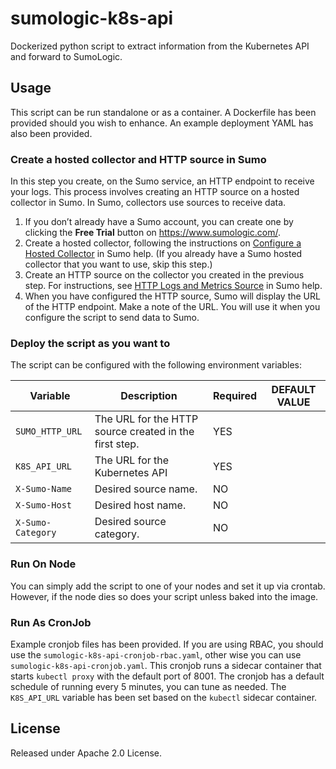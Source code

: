 # sumologic-k8s-api
Dockerized python script to extract information from the Kubernetes API and forward to SumoLogic.

## Usage

This script can be run standalone or as a container.  A Dockerfile has been provided should you wish to enhance.  An example deployment YAML has also been provided.

### Create a hosted collector and HTTP source in Sumo

In this step you create, on the Sumo service, an HTTP endpoint to receive your logs. This process involves creating an HTTP source on a hosted collector in Sumo. In Sumo, collectors use sources to receive data.

1. If you don’t already have a Sumo account, you can create one by clicking the **Free Trial** button on https://www.sumologic.com/.
2. Create a hosted collector, following the instructions on [Configure a Hosted Collector](https://help.sumologic.com/Send-Data/Hosted-Collectors/Configure-a-Hosted-Collector) in Sumo help. (If you already have a Sumo hosted collector that you want to use, skip this step.)  
3. Create an HTTP source on the collector you created in the previous step. For instructions, see [HTTP Logs and Metrics Source](https://help.sumologic.com/Send-Data/Sources/02Sources-for-Hosted-Collectors/HTTP-Source) in Sumo help. 
4. When you have configured the HTTP source, Sumo will display the URL of the HTTP endpoint. Make a note of the URL. You will use it when you configure the script to send data to Sumo. 

### Deploy the script as you want to
The script can be configured with the following environment variables:

| Variable            | Description                                            | Required | DEFAULT VALUE |
| --------            | -----------                                            | -------- | ------------- |
| `SUMO_HTTP_URL`     | The URL for the HTTP source created in the first step. | YES      |               |
| `K8S_API_URL`       | The URL for the Kubernetes API                         | YES      |               | 
| `X-Sumo-Name`       | Desired source name.                                   | NO       |               | 
| `X-Sumo-Host`       | Desired host name.                                     | NO       |               | 
| `X-Sumo-Category`   | Desired source category.                               | NO       |               | 
### Run On Node

You can simply add the script to one of your nodes and set it up via crontab.  However, if the node dies so does your script unless baked into the image.

### Run As CronJob

Example cronjob files has been provided. If you are using RBAC, you should use the `sumologic-k8s-api-cronjob-rbac.yaml`, other wise you can use `sumologic-k8s-api-cronjob.yaml`. This cronjob runs a sidecar container that starts `kubectl proxy` with the default port of 8001.  The cronjob has a default schedule of running every 5 minutes, you can tune as needed.  The `K8S_API_URL` variable has been set based on the `kubectl` sidecar container.

## License
Released under Apache 2.0 License.
